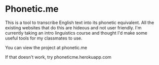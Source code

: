 <h1>Phonetic.me</h1>
<p>This is a tool to transcribe English text into its phonetic equivalent. All the existing websites that do this are hideous and not user friendly. I'm currently taking an intro linguistics course and thought I'd make some useful tools for my classmates to use.</p>
<p>You can view the project at phonetic.me</p>
<p>If that doesn't work, try phoneticme.herokuapp.com</p>
